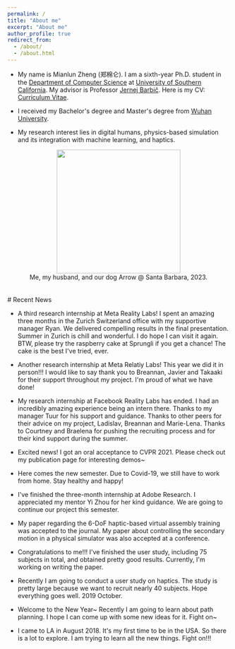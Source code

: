 ```yaml
---
permalink: /
title: "About me"
excerpt: "About me"
author_profile: true
redirect_from: 
  - /about/
  - /about.html
---
```



* My name is Mianlun Zheng (郑棉仑). I am a sixth-year Ph.D. student in the [Department of Computer Science](https://www.cs.usc.edu/) at [University of Southern California](https://www.usc.edu/). My advisor is Professor [Jernej Barbič](https://viterbi-web.usc.edu/~jbarbic/). Here is my CV: [Curriculum Vitae](/files/CV_01_2024.pdf).

* I received my Bachelor's degree and Master's degree from [Wuhan University](https://en.whu.edu.cn/).

* My research interest lies in digital humans, physics-based simulation and its integration with machine learning, and haptics.

<!---
<div align="center">
//  <img src="/images/whu_library.JPG" width="198"/><img src="/images/whu_castle.jpg" width="445"/>
</div>
<div align="center">
  In Wuhan University's library and Wuhan University's Sakura Castle ("老斋舍").
</div>
<div align="center">
  <img src="/images/grove1.jpg" width="250"/><img src="/images/grove2.jpg" width="445"/>
</div>
<div align="center">
  2018 Christmas @ The Grove.
</div>
-->

<div align="center">
<!--   <img src="/images/siggraph2019.jpg" width="280"/> -->
<!--   <iframe src="https://drive.google.com/file/d/1HimzV16RnBVuyyouuNFE_IFXTsDnctPx/preview" width="280" height="373" style="border: none"></iframe> -->
<!--   <img src="https://drive.google.com/uc?id=1HimzV16RnBVuyyouuNFE_IFXTsDnctPx" width="280"/> -->
  <img src="https://drive.google.com/uc?id=1q9rao1wfM44JSjUUWd_FqQ5oNP1cUsV2" width="280"/>
<!--   <img src="/images/wedding.JPG" width="360"/> -->
</div>
<div align="center">
  Me, my husband, and our dog Arrow @ Santa Barbara, 2023.
</div>


<br/>
<br/>
# Recent News

* A third research internship at Meta Reality Labs! I spent an amazing three months in the Zurich Switzerland office with my supportive manager Ryan. We delivered compelling results in the final presentation. Summer in Zurich is chill and wonderful. I do hope I can visit it again. BTW, please try the raspberry cake at Sprungli if you get a chance! The cake is the best I've tried, ever. 

* Another research internship at Meta Relatiy Labs! This year we did it in person!!! I would like to say thank you to Breannan, Javier and Takaaki for their support throughout my project. I'm proud of what we have done!

* My research internship at Facebook Reality Labs has ended. I had an incredibly amazing experience being an intern there. Thanks to my manager Tuur for his support and guidance. Thanks to other peers for their advice on my project, Ladislav, Breannan and Marie-Lena. Thanks to Courtney and Braelena for pushing the recruiting process and for their kind support during the summer. 

* Excited news! I got an oral acceptance to CVPR 2021. Please check out my publication page for interesting demos~

* Here comes the new semester. Due to Covid-19, we still have to work from home. Stay healthy and happy!

* I've finished the three-month internship at Adobe Research. I appreciated my mentor Yi Zhou for her kind guidance. We are going to continue our project this semester. 

* My paper regarding the 6-DoF haptic-based virtual assembly training was accepted to the journal. My paper about controlling the secondary motion in a physical simulator was also accepted at a conference.

* Congratulations to me!!! I've finished the user study, including 75 subjects in total, and obtained pretty good results. Currently, I'm working on writing the paper.

* Recently I am going to conduct a user study on haptics. The study is pretty large because we want to recruit nearly 40 subjects. Hope everything goes well. 2019 October.

* Welcome to the New Year~ Recently I am going to learn about path planning. I hope I can come up with some new ideas for it. Fight on~

* I came to LA in August 2018. It's my first time to be in the USA. So there is a lot to explore. I am trying to learn all the new things. Fight on!!!
